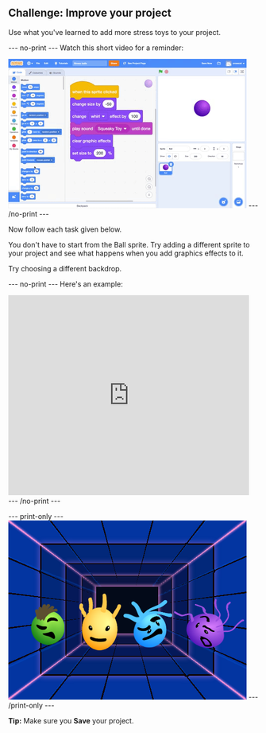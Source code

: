 ## Challenge: Improve your project

Use what you've learned to add more stress toys to your project. 

--- no-print ---
Watch this short video for a reminder:

![screenshot](images/balls-challenge2.gif) 
--- /no-print ---

Now follow each task given below.

You don't have to start from the Ball sprite. Try adding a different sprite to your project and see what happens when you add graphics effects to it. 

Try choosing a different backdrop.

--- no-print ---
Here's an example:

<div class="scratch-preview">
  <iframe src="https://scratch.mit.edu/projects/403409939/embed" allowtransparency="true" width="485" height="402" frameborder="0" scrolling="no" allowfullscreen></iframe>
</div>
--- /no-print ---

--- print-only ---
![Complete project](images/balls-challenge-static.png)
--- /print-only ---

__Tip:__ Make sure you **Save** your project.
